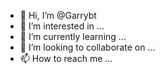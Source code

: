 - 👋 Hi, I’m @Garrybt
- 👀 I’m interested in ...
- 🌱 I’m currently learning ...
- 💞️ I’m looking to collaborate on ...
- 📫 How to reach me ...

<!---
Garrybt/Garrybt is a ✨ special ✨ repository because its `README.md` (this file) appears on your GitHub profile.
You can click the Preview link to take a look at your changes.
--->
